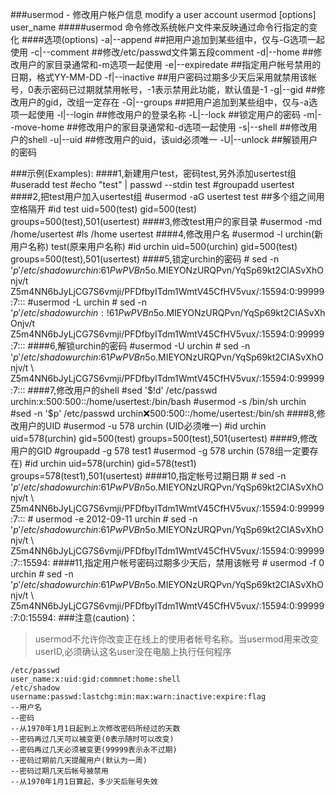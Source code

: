 ###usermod - 修改用户帐户信息 modify a user account
    usermod [options] user_name
#####usermod 命令修改系统帐户文件来反映通过命令行指定的变化
####选项(options)
    -a|--append  ##把用户追加到某些组中，仅与-G选项一起使用 
    -c|--comment ##修改/etc/passwd文件第五段comment 
    -d|--home    ##修改用户的家目录通常和-m选项一起使用 
    -e|--expiredate  ##指定用户帐号禁用的日期，格式YY-MM-DD 
    -f|--inactive    ##用户密码过期多少天后采用就禁用该帐号，0表示密码已过期就禁用帐号，-1表示禁用此功能，默认值是-1 
    -g|--gid     ##修改用户的gid，改组一定存在
    -G|--groups  ##把用户追加到某些组中，仅与-a选项一起使用 
    -l|--login   ##修改用户的登录名称 
    -L|--lock    ##锁定用户的密码 
    -m|--move-home   ##修改用户的家目录通常和-d选项一起使用 
    -s|--shell   ##修改用户的shell 
    -u|--uid     ##修改用户的uid，该uid必须唯一 
    -U|--unlock  ##解锁用户的密码 
 
###示例(Examples):
####1,新建用户test，密码test,另外添加usertest组
    #useradd test 
    #echo "test" | passwd --stdin test 
    #groupadd usertest 
####2,把test用户加入usertest组
    #usermod -aG usertest test ##多个组之间用空格隔开 
    #id test 
    uid=500(test) gid=500(test) groups=500(test),501(usertest) 
####3,修改test用户的家目录
    #usermod -md /home/usertest 
    #ls /home 
    usertest 
####4,修改用户名
    #usermod -l urchin(新用户名称)  test(原来用户名称) 
    #id urchin 
    uid=500(urchin) gid=500(test) groups=500(test),501(usertest) 
####5,锁定urchin的密码
    # sed -n '$p' /etc/shadow 
    urchin:$6$1PwPVBn5$o.MIEYONzURQPvn/YqSp69kt2CIASvXhOnjv/t \
    Z5m4NN6bJyLjCG7S6vmji/PFDfbyITdm1WmtV45CfHV5vux/:15594:0:99999:7::: 
    #usermod -L urchin 
    # sed -n '$p' /etc/shadow 
    urchin:!$6$1PwPVBn5$o.MIEYONzURQPvn/YqSp69kt2CIASvXhOnjv/t \
    Z5m4NN6bJyLjCG7S6vmji/PFDfbyITdm1WmtV45CfHV5vux/:15594:0:99999:7::: 
####6,解锁urchin的密码
    #usermod -U urchin 
    # sed -n '$p' /etc/shadow 
    urchin:$6$1PwPVBn5$o.MIEYONzURQPvn/YqSp69kt2CIASvXhOnjv/t \ 
    Z5m4NN6bJyLjCG7S6vmji/PFDfbyITdm1WmtV45CfHV5vux/:15594:0:99999:7::: 
####7,修改用户的shell
    #sed '$!d' /etc/passwd 
    urchin:x:500:500::/home/usertest:/bin/bash 
    #usermod -s /bin/sh urchin 
    #sed -n '$p' /etc/passwd 
    urchin:x:500:500::/home/usertest:/bin/sh 
####8,修改用户的UID
    #usermod -u 578 urchin (UID必须唯一) 
    #id urchin 
    uid=578(urchin) gid=500(test) groups=500(test),501(usertest) 
####9,修改用户的GID
    #groupadd -g 578 test1 
    #usermod -g 578 urchin (578组一定要存在) 
    #id urchin 
    uid=578(urchin) gid=578(test1) groups=578(test1),501(usertest) 
####10,指定帐号过期日期
    # sed -n '$p' /etc/shadow 
    urchin:$6$1PwPVBn5$o.MIEYONzURQPvn/YqSp69kt2CIASvXhOnjv/t \ 
    Z5m4NN6bJyLjCG7S6vmji/PFDfbyITdm1WmtV45CfHV5vux/:15594:0:99999:7::: 
    # usermod -e 2012-09-11 urchin 
    # sed -n '$p' /etc/shadow 
    urchin:$6$1PwPVBn5$o.MIEYONzURQPvn/YqSp69kt2CIASvXhOnjv/t \ 
    Z5m4NN6bJyLjCG7S6vmji/PFDfbyITdm1WmtV45CfHV5vux/:15594:0:99999:7::15594: 
####11,指定用户帐号密码过期多少天后，禁用该帐号
    # usermod -f 0 urchin 
    # sed -n '$p' /etc/shadow 
    urchin:$6$1PwPVBn5$o.MIEYONzURQPvn/YqSp69kt2CIASvXhOnjv/t \ 
    Z5m4NN6bJyLjCG7S6vmji/PFDfbyITdm1WmtV45CfHV5vux/:15594:0:99999:7:0:15594: 
###注意(caution)：
>usermod不允许你改变正在线上的使用者帐号名称。当usermod用来改变userID,必须确认这名user没在电脑上执行任何程序
 
    /etc/passwd
    user_name:x:uid:gid:commnet:home:shell
    /etc/shadow
    username:passwd:lastchg:min:max:warn:inactive:expire:flag
    --用户名
    --密码
    --从1970年1月1日起到上次修改密码所经过的天数
    --密码再过几天可以被变更(0表示随时可以改变)
    --密码再过几天必须被变更(99999表示永不过期)
    --密码过期前几天提醒用户(默认为一周)
    --密码过期几天后帐号被禁用
    --从1970年1月1日算起，多少天后账号失效
